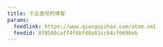 ```yaml
---
title: 千古壹号的博客
params:
  feedlink: https://www.qianguyihao.com/atom.xml
  feedid: 8f0586caff4f0bfd0a81cc64cf0696eb
---
```

